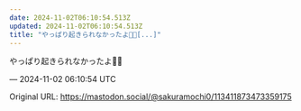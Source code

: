 ```yaml
---
date: 2024-11-02T06:10:54.513Z
updated: 2024-11-02T06:10:54.513Z
title: "やっぱり起きられなかったよ😶‍🌫️[...]"
---
```


<p>やっぱり起きられなかったよ😶‍🌫️</p>

&mdash; 2024-11-02 06:10:54 UTC

Original URL: https://mastodon.social/@sakuramochi0/113411873473359175

